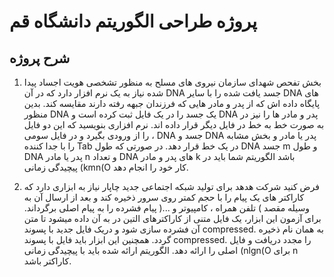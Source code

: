 # پروژه طراحی الگوریتم دانشگاه قم

##  شرح پروژه

1. بخش تفحص شهدای سازمان نیروی های مسلح به منظور تشخصی هویت اجساد پیدا شده نیاز به یک نرم
افزار دارد که در آن DNA جسد یافت شده را با سایر DNA های پایگاه داده اش که از پدر و مادر هایی که
فرزندان جبهه رفته دارند مقایسه کند. بدین منظور DNA یک جسد را در یک فایل ثبت کرده است و DNA پدر
و مادر ها را نیز در به صورت خط به خط در فایل دیگر قرار داده اند.
نرم افزاری بنویسید که این دو فایل را از ورودی بگیرد و در فایل سومی ، DNA جسد و DNA پدر یا مادر و بخش
مشابه را با جدا کننده Tab در یک خط قرار دهد. در صورتی که طول DNA جسد m و طول DNA پدر یا مادر n
و تعداد DNA های پدر و مادر k باشد الگوریتم شما باید در پیچیدگی زمانی (kmn(O کار خود را انجام دهد.

2. فرض کنید شرکت هدهد برای تولید شبکه اجتماعی جدید چاپار نیاز به ابزاری دارد که کاراکتر های یک پیام را
با حجم کمتر روی سرور ذخیره کند و بعد از ارسال آن به وسیله مقصد ) تلفن همراه ، کامپیوتر و ...( پیام
فشرده را به پیام اصلی برگرداند. برای آزمون این ابزار، یک فایل متنی از کاراکترهای التین در به آن داده میشود
تا متن آن فشرده سازی شود و دریک فایل جدید با پسوند compressed. به همان نام ذخیره گردد. همچنین
این ابزار باید فایل با پسوند compressed. را مجدد دریافت و فایل اصلی را ارائه دهد. الگوریتم ارائه شده باید
با پیچیدگی زمانی (nlgn(O برای n کاراکتر باشد. 
